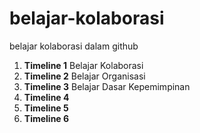 # belajar-kolaborasi
belajar kolaborasi dalam github

1. **Timeline 1** Belajar Kolaborasi
2. **Timeline 2** Belajar Organisasi
3. **Timeline 3** Belajar Dasar Kepemimpinan
4. **Timeline 4**
5. **Timeline 5**
6. **Timeline 6**

